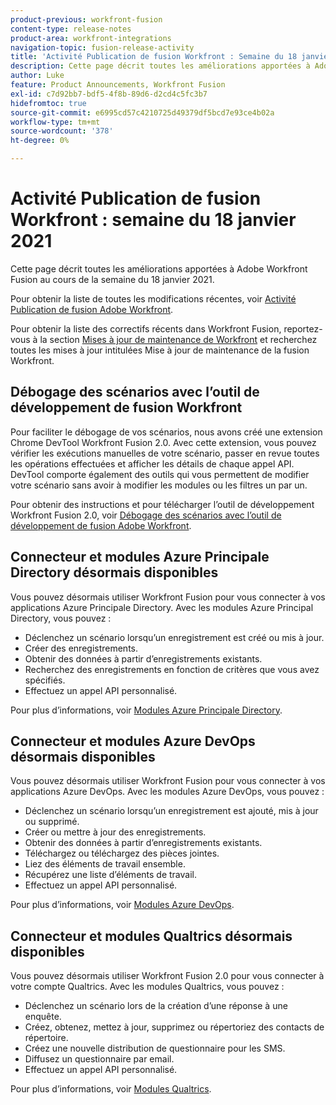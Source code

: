 ```yaml
---
product-previous: workfront-fusion
content-type: release-notes
product-area: workfront-integrations
navigation-topic: fusion-release-activity
title: 'Activité Publication de fusion Workfront : Semaine du 18 janvier 2021'
description: Cette page décrit toutes les améliorations apportées à Adobe Workfront Fusion au cours de la semaine du 18 janvier 2021.
author: Luke
feature: Product Announcements, Workfront Fusion
exl-id: c7d92bb7-bdf5-4f8b-89d6-d2cd4c5fc3b7
hidefromtoc: true
source-git-commit: e6995cd57c4210725d49379df5bcd7e93ce4b02a
workflow-type: tm+mt
source-wordcount: '378'
ht-degree: 0%

---
```


# Activité Publication de fusion Workfront : semaine du 18 janvier 2021

Cette page décrit toutes les améliorations apportées à Adobe Workfront Fusion au cours de la semaine du 18 janvier 2021.

Pour obtenir la liste de toutes les modifications récentes, voir [Activité Publication de fusion Adobe Workfront](../../../product-announcements/product-releases/fusion-release-activity/fusion-release-activity.md).

Pour obtenir la liste des correctifs récents dans Workfront Fusion, reportez-vous à la section [Mises à jour de maintenance de Workfront](https://experienceleague.adobe.com/docs/workfront-known-issues/releases/current-updates.html) et recherchez toutes les mises à jour intitulées Mise à jour de maintenance de la fusion Workfront.

## Débogage des scénarios avec l’outil de développement de fusion Workfront

Pour faciliter le débogage de vos scénarios, nous avons créé une extension Chrome DevTool Workfront Fusion 2.0. Avec cette extension, vous pouvez vérifier les exécutions manuelles de votre scénario, passer en revue toutes les opérations effectuées et afficher les détails de chaque appel API. DevTool comporte également des outils qui vous permettent de modifier votre scénario sans avoir à modifier les modules ou les filtres un par un.

Pour obtenir des instructions et pour télécharger l’outil de développement Workfront Fusion 2.0, voir [Débogage des scénarios avec l’outil de développement de fusion Adobe Workfront](../../../workfront-fusion/scenarios/debug-scenarios-with-dev-tool.md).

## Connecteur et modules Azure Principale Directory désormais disponibles

Vous pouvez désormais utiliser Workfront Fusion pour vous connecter à vos applications Azure Principale Directory. Avec les modules Azure Principal Directory, vous pouvez :

* Déclenchez un scénario lorsqu’un enregistrement est créé ou mis à jour.
* Créer des enregistrements.
* Obtenir des données à partir d’enregistrements existants.
* Recherchez des enregistrements en fonction de critères que vous avez spécifiés.
* Effectuez un appel API personnalisé.

Pour plus d’informations, voir [Modules Azure Principale Directory](../../../workfront-fusion/apps-and-their-modules/azure-ad-modules.md).

## Connecteur et modules Azure DevOps désormais disponibles

Vous pouvez désormais utiliser Workfront Fusion pour vous connecter à vos applications Azure DevOps. Avec les modules Azure DevOps, vous pouvez :

* Déclenchez un scénario lorsqu’un enregistrement est ajouté, mis à jour ou supprimé.
* Créer ou mettre à jour des enregistrements.
* Obtenir des données à partir d’enregistrements existants.
* Téléchargez ou téléchargez des pièces jointes.
* Liez des éléments de travail ensemble.
* Récupérez une liste d’éléments de travail.
* Effectuez un appel API personnalisé.

Pour plus d’informations, voir [Modules Azure DevOps](../../../workfront-fusion/apps-and-their-modules/azure-dev-ops.md).

## Connecteur et modules Qualtrics désormais disponibles

Vous pouvez désormais utiliser Workfront Fusion 2.0 pour vous connecter à votre compte Qualtrics. Avec les modules Qualtrics, vous pouvez :

* Déclenchez un scénario lors de la création d’une réponse à une enquête.
* Créez, obtenez, mettez à jour, supprimez ou répertoriez des contacts de répertoire.
* Créez une nouvelle distribution de questionnaire pour les SMS.
* Diffusez un questionnaire par email.
* Effectuez un appel API personnalisé.

Pour plus d’informations, voir [Modules Qualtrics](../../../workfront-fusion/apps-and-their-modules/qualtrics-modules.md).
